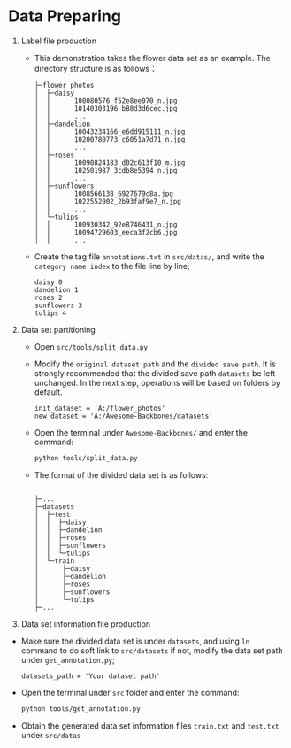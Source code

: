 Data Preparing
===========================

1. Label file production

    - This demonstration takes the flower data set as an example. The directory structure is as follows：

        ```{Notes}
        ├─flower_photos
        │  ├─daisy
        │  │      100080576_f52e8ee070_n.jpg
        │  │      10140303196_b88d3d6cec.jpg
        │  │      ...
        │  ├─dandelion
        │  │      10043234166_e6dd915111_n.jpg
        │  │      10200780773_c6051a7d71_n.jpg
        │  │      ...
        │  ├─roses
        │  │      10090824183_d02c613f10_m.jpg
        │  │      102501987_3cdb8e5394_n.jpg
        │  │      ...
        │  ├─sunflowers
        │  │      1008566138_6927679c8a.jpg
        │  │      1022552002_2b93faf9e7_n.jpg
        │  │      ...
        │  └─tulips
        │  │      100930342_92e8746431_n.jpg
        │  │      10094729603_eeca3f2cb6.jpg
        │  │      ...
        ```

    - Create the tag file `annotations.txt` in `src/datas/`, and write the `category name index` to the file line by line;

        ```{notes}
        daisy 0
        dandelion 1
        roses 2
        sunflowers 3
        tulips 4
        ```

2. Data set partitioning
    - Open `src/tools/split_data.py`
    - Modify the `original dataset path` and the `divided save path`. It is strongly recommended that the divided save path `datasets` be left unchanged. In the next step, operations will be based on folders by default.

        ```{note}
        init_dataset = 'A:/flower_photos'
        new_dataset = 'A:/Awesome-Backbones/datasets'
        ```

    - Open the terminal under `Awesome-Backbones/` and enter the command:

        ```bash
        python tools/split_data.py
        ```

    - The format of the divided data set is as follows:

        ```{notes}

        ├─...
        ├─datasets
        │  ├─test
        │  │  ├─daisy
        │  │  ├─dandelion
        │  │  ├─roses
        │  │  ├─sunflowers
        │  │  └─tulips
        │  └─train
        │      ├─daisy
        │      ├─dandelion
        │      ├─roses
        │      ├─sunflowers
        │      └─tulips
        ├─...
        ```

3. Data set information file production

- Make sure the divided data set is under `datasets`, and using `ln` command to do soft link to `src/datasets`  if not, modify the data set path under `get_annotation.py`;

    ```{note}
    datasets_path = 'Your dataset path'
    ```

- Open the terminal under `src` folder and enter the command:

    ```bash
    python tools/get_annotation.py
    ```

- Obtain the generated data set information files `train.txt` and `test.txt` under `src/datas`

